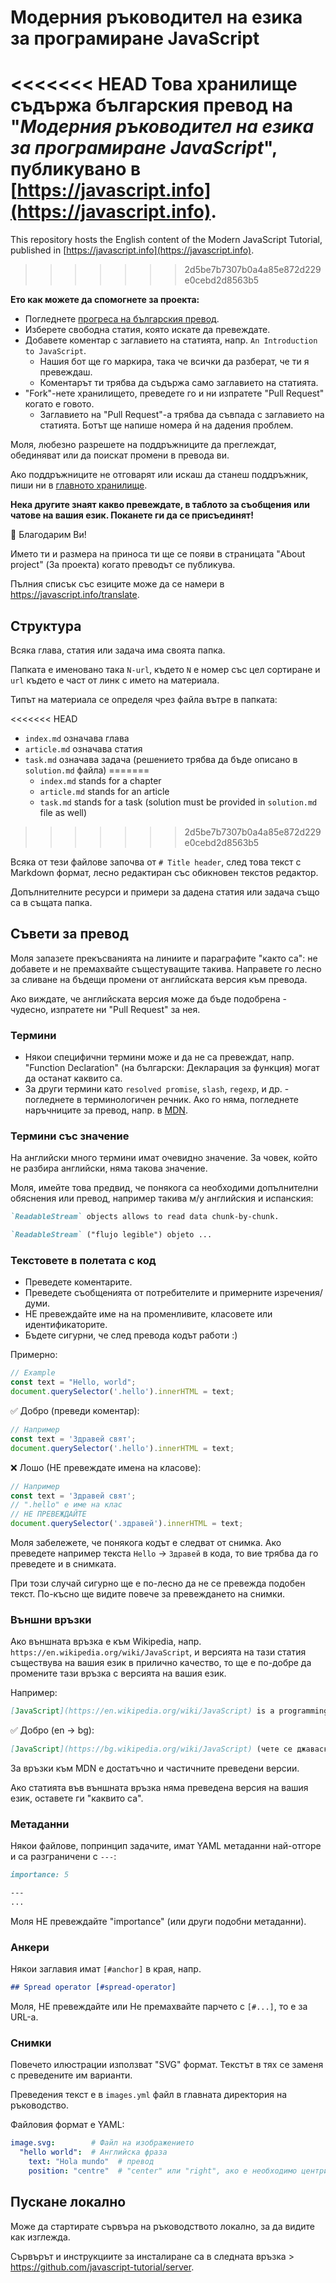 # Модерния ръководител на езика за програмиране JavaScript

<<<<<<< HEAD
Това хранилище съдържа българския превод на "*Модерния ръководител на езика за програмиране JavaScript*", публикувано в [https://javascript.info](https://javascript.info).
=======
This repository hosts the English content of the Modern JavaScript Tutorial, published in [https://javascript.info](https://javascript.info).
>>>>>>> 2d5be7b7307b0a4a85e872d229e0cebd2d8563b5

**Ето как можете да спомогнете за проекта:**

- Погледнете [прогреса на българския превод](https://github.com/javascript-tutorial/bg.javascript.info/issues/1).
- Изберете свободна статия, която искате да превеждате.
- Добавете коментар с заглавието на статията, напр. `An Introduction to JavaScript`.
    - Нашия бот ще го маркира, така че всички да разберат, че ти я превеждаш.
    - Коментарът ти трябва да съдържа само заглавието на статията.
- "Fork"-нете хранилището, преведете го и ни изпратете "Pull Request" когато е говото.
    - Заглавието на "Pull Request"-а трябва да съвпада с заглавието на статията. Ботът ще напише номера й на дадения проблем.

Моля, любезно разрешете на поддръжниците да преглеждат, обединяват или да поискат промени в превода ви.

Ако поддръжниците не отговарят или искаш да станеш поддръжник, пиши ни в [главното хранилище](https://github.com/javascript-tutorial/en.javascript.info/issues/new).

**Нека другите знаят какво превеждате, в таблото за съобщения или чатове на вашия език. Поканете ги да се присъединят!**

🎉 Благодарим Ви!

Името ти и размера на приноса ти ще се появи в страницата "About project" (За проекта) когато преводът се публикува.

Пълния списък със езиците може да се намери в <https://javascript.info/translate>.

## Структура

Всяка глава, статия или задача има своята папка.

Папката е именовано така `N-url`, където `N` е номер със цел сортиране и `url` където е част от линк с името на материала.

Типът на материала се определя чрез файла вътре в папката:

<<<<<<< HEAD
- `index.md` означава глава
- `article.md` означава статия
- `task.md` означава задача (решението трябва да бъде описано в `solution.md` файла)
=======
  - `index.md` stands for a chapter
  - `article.md` stands for an article
  - `task.md` stands for a task (solution must be provided in `solution.md` file as well)
>>>>>>> 2d5be7b7307b0a4a85e872d229e0cebd2d8563b5

Всяка от тези файлове започва от `# Title header`, след това текст с Markdown формат, лесно редактиран със обикновен текстов редактор.

Допълнителните ресурси и примери за дадена статия или задача също са в същата папка.

## Съвети за превод

Моля запазете прекъсванията на линиите и параграфите "както са": не добавете и не премахвайте същестуващите такива.
Направете го лесно за сливане на бъдещи промени от английската версия към превода.

Ако виждате, че английската версия може да бъде подобрена - чудесно, изпратете ни "Pull Request" за нея.

### Термини

- Някои специфични термини може и да не са превеждат, напр. "Function Declaration" (на български: Декларация за функция) могат да останат каквито са.
- За други термини като `resolved promise`, `slash`, `regexp`, и др. - погледнете в терминологичен речник. Ако го няма, погледнете наръчниците за превод, напр. в [MDN](https://developer.mozilla.org/en-US/).

### Термини със значение

На английски много термини имат очевидно значение. За човек, който не разбира английски, няма такова значение.

Моля, имейте това предвид, че понякога са необходими допълнителни обяснения или превод, например такива м/у английския и испанския:

```md
`ReadableStream` objects allows to read data chunk-by-chunk.
```

```md
`ReadableStream` ("flujo legible") objeto ...
```

### Текстовете в полетата с код

- Преведете коментарите.
- Преведете съобщенията от потребителите и примерните изречения/думи.
- НЕ превеждайте име на на променливите, класовете или идентификаторите.
- Бъдете сигурни, че след превода кодът работи :)

Примерно:

```js
// Example
const text = "Hello, world";
document.querySelector('.hello').innerHTML = text;
```

✅ Добро (преведи коментар):

```js
// Например
const text = 'Здравей свят';
document.querySelector('.hello').innerHTML = text;
```

❌ Лошо (НЕ превеждате имена на класове):

```js
// Например
const text = 'Здравей свят';
// ".hello" е име на клас
// НЕ ПРЕВЕЖДАЙТЕ
document.querySelector('.здравей').innerHTML = text;
```

Моля забележете, че понякога кодът е следват от снимка. Ако преведете например текста `Hello` -> `Здравей` в кода, то вие трябва да го преведете и в снимката.

При този случай сигурно ще е по-лесно да не се превежда подобен текст. По-късно ще видите повече за превеждането на снимки.

### Външни връзки

Ако външната връзка е към Wikipedia, напр. `https://en.wikipedia.org/wiki/JavaScript`, и версията на тази статия съществува на вашия език в прилично качество, то ще е по-добре да промените тази връзка с версията на вашия език.

Например:

```md
[JavaScript](https://en.wikipedia.org/wiki/JavaScript) is a programming language.
```

✅ Добро (en -> bg):

```md
[JavaScript](https://bg.wikipedia.org/wiki/JavaScript) (чете се джаваскрипт) е интерпретируем език за програмиране, ...
```

За връзки към MDN е достатъчно и частичните преведени версии.

Ако статията във външната връзка няма преведена версия на вашия език, оставете ги "каквито са".

### Метаданни

Някои файлове, попринцип задачите, имат YAML метаданни най-отгоре и са разграничени с `---`:

```md
importance: 5

---
...
```

Моля НЕ превеждайте "importance" (или други подобни метаданни).

### Анкери

Някои заглавия имат `[#anchor]` в края, напр.

```md
## Spread operator [#spread-operator]
```

Моля, НЕ превеждайте или Не премахвайте парчето с `[#...]`, то е за URL-а.

### Снимки

Повечето илюстрации използват "SVG" формат. Текстът в тях се заменя с преведените им варианти.

Преведения текст е в `images.yml` файл в главната директория на ръководство.

Файловия формат е YAML:

```yaml
image.svg:        # Файл на изображението
  "hello world":  # Английска фраза
    text: "Hola mundo"  # превод
    position: "centre"  # "center" или "right", ако е необходимо центриране или дясното подравняване на превода
```

## Пускане локално

Може да стартирате сървъра на ръководството локално, за да видите как изглежда.

Сървърът и инструкциите за инсталиране са в следната връзка > <https://github.com/javascript-tutorial/server>.
